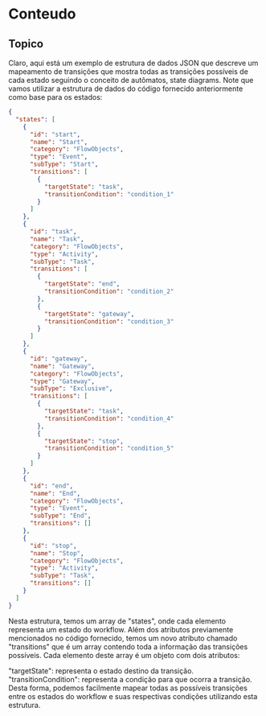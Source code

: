# Conteudo

## Topico

Claro, aqui está um exemplo de estrutura de dados JSON que descreve um mapeamento de transições que mostra todas as transições possíveis de cada estado seguindo o conceito de autômatos, state diagrams. Note que vamos utilizar a estrutura de dados do código fornecido anteriormente como base para os estados:

```json
{
  "states": [
    {
      "id": "start",
      "name": "Start",
      "category": "FlowObjects",
      "type": "Event",
      "subType": "Start",
      "transitions": [
        {
          "targetState": "task",
          "transitionCondition": "condition_1"
        }
      ]
    },
    {
      "id": "task",
      "name": "Task",
      "category": "FlowObjects",
      "type": "Activity",
      "subType": "Task",
      "transitions": [
        {
          "targetState": "end",
          "transitionCondition": "condition_2"
        },
        {
          "targetState": "gateway",
          "transitionCondition": "condition_3"
        }
      ]
    },
    {
      "id": "gateway",
      "name": "Gateway",
      "category": "FlowObjects",
      "type": "Gateway",
      "subType": "Exclusive",
      "transitions": [
        {
          "targetState": "task",
          "transitionCondition": "condition_4"
        },
        {
          "targetState": "stop",
          "transitionCondition": "condition_5"
        }
      ]
    },
    {
      "id": "end",
      "name": "End",
      "category": "FlowObjects",
      "type": "Event",
      "subType": "End",
      "transitions": []
    },
    {
      "id": "stop",
      "name": "Stop",
      "category": "FlowObjects",
      "type": "Activity",
      "subType": "Task",
      "transitions": []
    }
  ]
}

```

Nesta estrutura, temos um array de "states", onde cada elemento representa um estado do workflow. Além dos atributos previamente mencionados no código fornecido, temos um novo atributo chamado "transitions" que é um array contendo toda a informação das transições possíveis. Cada elemento deste array é um objeto com dois atributos:

"targetState": representa o estado destino da transição.
"transitionCondition": representa a condição para que ocorra a transição.
Desta forma, podemos facilmente mapear todas as possíveis transições entre os estados do workflow e suas respectivas condições utilizando esta estrutura.
